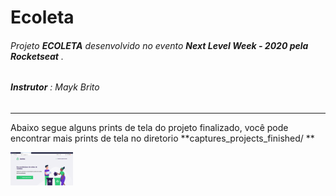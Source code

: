 # Ecoleta
###### Projeto **ECOLETA** desenvolvido no evento **Next Level Week - 2020 pela Rocketseat** .

###### **Instrutor** : Mayk Brito
---
Abaixo segue alguns prints de tela do projeto finalizado, você pode encontrar mais prints de tela no diretorio **captures_projects_finished/ **

<img src="captures_projects_finished/home.png" width="100px" height="auto">
